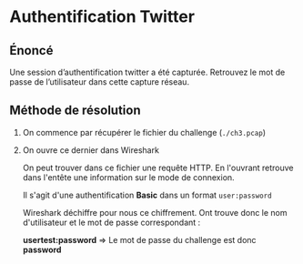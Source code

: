 # Authentification Twitter

## Énoncé

Une session d’authentification twitter a été capturée. Retrouvez le mot de passe de l’utilisateur dans cette capture réseau.

## Méthode de résolution

1. On commence par récupérer le fichier du challenge (`./ch3.pcap`)

2. On ouvre ce dernier dans Wireshark

    On peut trouver dans ce fichier une requête HTTP. En l'ouvrant retrouve dans l'entête une information sur le mode de connexion.

    Il s'agit d'une authentification **Basic** dans un format `user:password`

    Wireshark déchiffre pour nous ce chiffrement. Ont trouve donc le nom d'utilisateur et le mot de passe correspondant :

    **usertest:password** => Le mot de passe du challenge est donc **password**